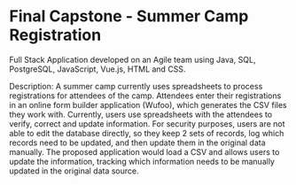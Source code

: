 # Final Capstone - Summer Camp Registration
Full Stack Application developed on an Agile team using Java, SQL, PostgreSQL, JavaScript, Vue.js, HTML and CSS.

Description: A summer camp currently uses spreadsheets to process registrations for attendees of the camp. Attendees enter their registrations in an online form builder application (Wufoo), which generates the CSV files they work with. Currently, users use spreadsheets with the attendees to verify, correct and update information. For security purposes, users are not able to edit the database directly, so they keep 2 sets of records, log which records need to be updated, and then update them in the original data manually.
The proposed application would load a CSV and allows users to update the information, tracking which information needs to be manually updated in the original data source.

